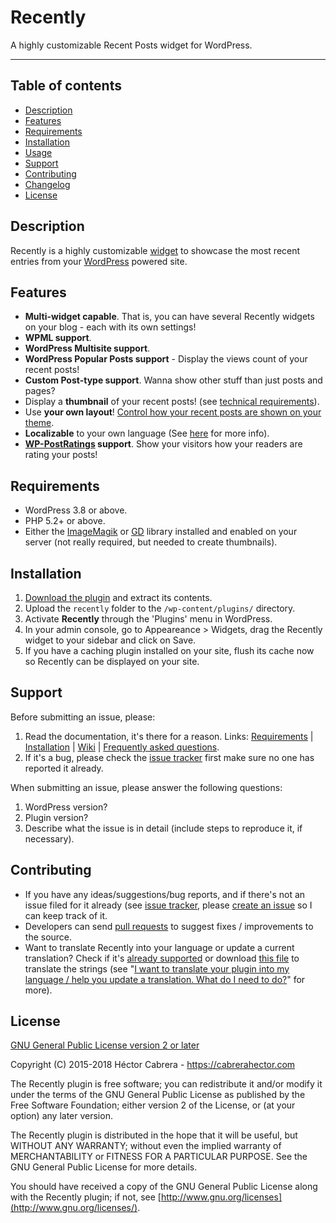 # Recently

A highly customizable Recent Posts widget for WordPress.

----
## Table of contents
 
* [Description](https://github.com/cabrerahector/recently#description)
* [Features](https://github.com/cabrerahector/recently#features)
* [Requirements](https://github.com/cabrerahector/recently#requirements)
* [Installation](https://github.com/cabrerahector/recently#installation)
* [Usage](https://github.com/cabrerahector/recently#usage)
* [Support](https://github.com/cabrerahector/recently#support)
* [Contributing](https://github.com/cabrerahector/recently#contributing)
* [Changelog](https://github.com/cabrerahector/recently/blob/master/changelog.md)
* [License](https://github.com/cabrerahector/recently#license)


## Description

Recently is a highly customizable [widget](http://wordpress.org/plugins/recently/) to showcase the most recent entries from your [WordPress](http://wordpress.org/) powered site.


## Features

* **Multi-widget capable**. That is, you can have several Recently widgets on your blog - each with its own settings!
* **WPML support**.
* **WordPress Multisite support**.
* **WordPress Popular Posts support** - Display the views count of your recent posts!
* **Custom Post-type support**. Wanna show other stuff than just posts and pages?
* Display a **thumbnail** of your recent posts! (see [technical requirements](https://github.com/cabrerahector/recently/wiki/2.-FAQ#im-unable-to-activate-the-display-post-thumbnail-option-why)).
* Use **your own layout**! [Control how your recent posts are shown on your theme](https://github.com/cabrerahector/recently/wiki/2.-FAQ#how-can-i-use-my-own-html-markup-with-your-plugin).
* **Localizable** to your own language (See [here](https://github.com/cabrerahector/recently/wiki/2.-FAQ#i-want-to-translate-your-plugin-into-my-language--help-you-update-a-translation-what-do-i-need-to-do) for more info).
* **[WP-PostRatings](http://wordpress.org/extend/plugins/wp-postratings/) support**. Show your visitors how your readers are rating your posts!


## Requirements

* WordPress 3.8 or above.
* PHP 5.2+ or above.
* Either the [ImageMagik](http://www.php.net/manual/en/intro.imagick.php) or [GD](http://www.php.net/manual/en/intro.image.php) library installed and enabled on your server (not really required, but needed to create thumbnails).


## Installation

1. [Download the plugin](http://wordpress.org/plugins/recently/) and extract its contents.
2. Upload the `recently` folder to the `/wp-content/plugins/` directory.
3. Activate **Recently** through the 'Plugins' menu in WordPress.
4. In your admin console, go to Appeareance > Widgets, drag the Recently widget to your sidebar and click on Save.
5. If you have a caching plugin installed on your site, flush its cache now so Recently can be displayed on your site.

## Support

Before submitting an issue, please:

1. Read the documentation, it's there for a reason. Links: [Requirements](https://github.com/cabrerahector/recently#requirements) | [Installation](https://github.com/cabrerahector/recently#installation) | [Wiki](https://github.com/cabrerahector/recently/wiki) | [Frequently asked questions](https://github.com/cabrerahector/recently/wiki/2.-FAQ).
2. If it's a bug, please check the [issue tracker](https://github.com/cabrerahector/recently/issues) first make sure no one has reported it already.

When submitting an issue, please answer the following questions:

1. WordPress version?
2. Plugin version?
3. Describe what the issue is in detail (include steps to reproduce it, if necessary).


## Contributing

* If you have any ideas/suggestions/bug reports, and if there's not an issue filed for it already (see [issue tracker](https://github.com/cabrerahector/recently/issues), please [create an issue](https://github.com/cabrerahector/recently/issues/new) so I can keep track of it.
* Developers can send [pull requests](https://help.github.com/articles/using-pull-requests) to suggest fixes / improvements to the source.
* Want to translate Recently into your language or update a current translation? Check if it's [already supported](https://github.com/cabrerahector/recently/tree/master/lang) or download [this file](https://github.com/cabrerahector/recently/blob/master/lang/recently.pot) to translate the strings (see "[I want to translate your plugin into my language / help you update a translation. What do I need to do?](https://github.com/cabrerahector/recently/wiki/2.-FAQ#i-want-to-translate-your-plugin-into-my-language--help-you-update-a-translation-what-do-i-need-to-do)" for more).


## License

[GNU General Public License version 2 or later](http://www.gnu.org/licenses/gpl-2.0.html)

Copyright (C) 2015-2018  Héctor Cabrera - https://cabrerahector.com

The Recently plugin is free software; you can redistribute it and/or
modify it under the terms of the GNU General Public License
as published by the Free Software Foundation; either version 2
of the License, or (at your option) any later version.

The Recently plugin is distributed in the hope that it will be useful,
but WITHOUT ANY WARRANTY; without even the implied warranty of
MERCHANTABILITY or FITNESS FOR A PARTICULAR PURPOSE.  See the
GNU General Public License for more details.

You should have received a copy of the GNU General Public License
along with the Recently plugin; if not, see [http://www.gnu.org/licenses](http://www.gnu.org/licenses/).